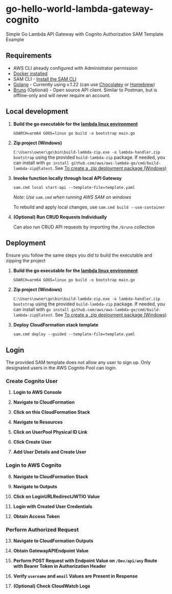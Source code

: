 # go-hello-world-lambda-gateway-cognito

Simple Go Lambda API Gateway with Cognito Authorization SAM Template Example

## Requirements

* AWS CLI already configured with Administrator permission
* [Docker installed](https://www.docker.com/community-edition)
* SAM CLI - [Install the SAM CLI](https://docs.aws.amazon.com/serverless-application-model/latest/developerguide/serverless-sam-cli-install.html)
* [Golang](https://golang.org) - Currently using v.1.22 (can use [Chocolatey](https://community.chocolatey.org/packages/golang) or [Homebrew](https://formulae.brew.sh/formula/go))
* [Bruno](https://www.usebruno.com/) (Optional) - Open source API client. Similar to Postman, but is offline-only and will never require an account. 

## Local development

1. **Build the go executable for the [lambda linux environment](https://docs.aws.amazon.com/lambda/latest/dg/golang-package.html)**
    ```shell
    GOARCH=arm64 GOOS=linux go build -o bootstrap main.go
    ```

2. **Zip project (Windows)**

    `C:\Users\owner\go\bin\build-lambda-zip.exe -o lambda-handler.zip bootstrap` using the provided `build-lambda-zip` package. If needed, you can install with `go install github.com/aws/aws-lambda-go/cmd/build-lambda-zip@latest`. See [To create a .zip deployment package (Windows)](https://docs.aws.amazon.com/lambda/latest/dg/golang-package.html)

3. **Invoke function locally through local API Gateway**
    ```shell
    sam.cmd local start-api --template-file=template.yaml
    ```

    *Note: Use `sam.cmd` when running AWS SAM on windows*

    To rebuild and apply local changes, use `sam.cmd build --use-container`

4. **(Optional) Run CRUD Requests Individually**
    
    Can also run CRUD API requests by importing the `/bruno` collection

## Deployment

Ensure you follow the same steps you did to build the executable and zipping the project

1. **Build the go executable for the [lambda linux environment](https://docs.aws.amazon.com/lambda/latest/dg/golang-package.html)**
    ```shell
    GOARCH=arm64 GOOS=linux go build -o bootstrap main.go
    ```

2. **Zip project (Windows)**

    `C:\Users\owner\go\bin\build-lambda-zip.exe -o lambda-handler.zip bootstrap` using the provided `build-lambda-zip` package. If needed, you can install with `go install github.com/aws/aws-lambda-go/cmd/build-lambda-zip@latest`. See [To create a .zip deployment package (Windows)](https://docs.aws.amazon.com/lambda/latest/dg/golang-package.html)

3. **Deploy CloudFormation stack template**
    ```shell
    sam.cmd deploy --guided --template-file=template.yaml
    ```

## Login

The provided SAM template does not allow any user to sign up. Only designated users in the AWS Cognito Pool can login.

### Create Cognito User

1. **Login to AWS Console**

2. **Navigate to CloudFormation**

3. **Click on this CloudFormation Stack**

4. **Navigate to Resources** 

5. **Click on UserPool Physical ID Link**

6. **Click Create User**

7. **Add User Details and Create User**

### Login to AWS Cognito

8. **Navigate to CloudFormation Stack**

9. **Navigate to Outputs**

10. **Click on LoginURLRedirectJWTIO Value**

11. **Login with Created User Credentials**

12. **Obtain Access Token**

### Perform Authorized Request

13. **Navigate to CloudFormation Outputs**

14. **Obtain GatewayAPIEndpoint Value**

15. **Perform POST Request with Endpoint Value on `/Dev/api/any` Route with Bearer Token in Authorization Header**

16. **Verify `username` and `email` Values are Present in Response**

17. **(Optional) Check CloudWatch Logs**
